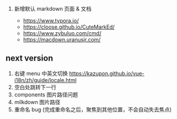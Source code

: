 1. 新增默认 markdown 页面 & 文档

   - https://www.typora.io/
   - https://cloose.github.io/CuteMarkEd/
   - https://www.zybuluo.com/cmd/
   - https://macdown.uranusjr.com/

## next version

1. 右键 menu 中英文切换 https://kazupon.github.io/vue-i18n/zh/guide/locale.html
2. 空白处跳转下一行
3. components 图片路径问题
4. milkdown 图片路径
5. 重命名 bug (完成重命名之后，聚焦到其他位置，不会自动失去焦点)
